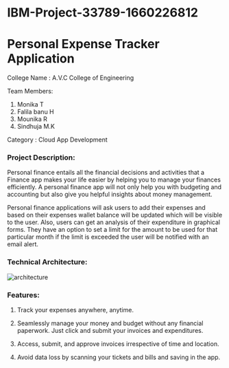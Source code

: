 # IBM-Project-33789-1660226812
# Personal Expense Tracker Application

College Name : A.V.C College of Engineering

Team Members:
1) Monika T
2) Falila banu H
3) Mounika R
4) Sindhuja M.K



Category : Cloud App Development

### Project Description:

Personal finance entails all the financial decisions and activities that a Finance app makes your life easier by helping you to manage your finances efficiently. A personal finance app will not only help you with budgeting and accounting but also give you helpful insights about money management.


Personal finance applications will ask users to add their expenses and based on their expenses wallet balance will be updated which will be visible to the user.  Also, users can get an analysis of their expenditure in graphical forms. They have an option to set a limit for the amount to be used for that particular month if the limit is exceeded the user will be notified with an email alert.

### Technical Architecture:


![architecture](https://user-images.githubusercontent.com/112888572/190886194-0dd3960f-6309-4073-98d3-b4d6e2718c9e.png)

### Features:

1) Track your expenses anywhere, anytime.

2) Seamlessly manage your money and budget without any financial paperwork. Just click and submit your invoices and expenditures. 

3) Access, submit, and approve invoices irrespective of time and location. 

4) Avoid data loss by scanning your tickets and bills and saving in the app. 



